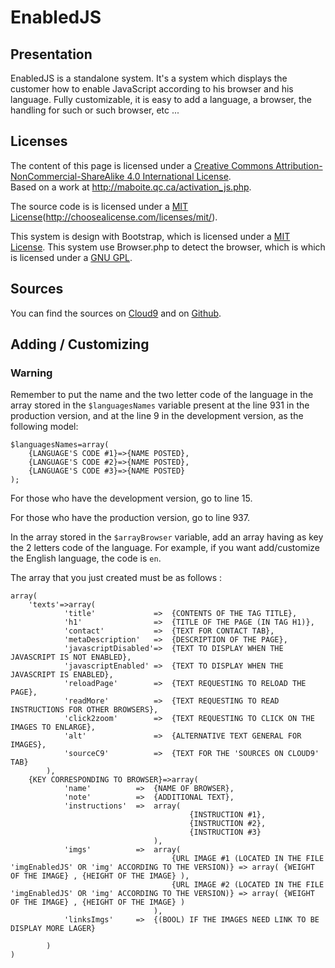 EnabledJS
=========

## Presentation ##

EnabledJS is a standalone system. It's a system which displays the customer how to enable JavaScript according to his browser and his language. Fully customizable, it is easy to add a language, a browser, the handling for such or such browser, etc ...

## Licenses ##

The content of this page is licensed under a [Creative Commons Attribution-NonCommercial-ShareAlike 4.0 International License](creativecommons.org/licenses/by-nc-sa/4.0/).<br>
Based on a work at http://maboite.qc.ca/activation_js.php.

The source code is is licensed under a [MIT License](creativecommons.org/licenses/by-nc-sa/4.0/)(http://choosealicense.com/licenses/mit/).

This system is design with Bootstrap, which is licensed under a [MIT License](https://github.com/twbs/bootstrap/blob/master/LICENSE).
This system use Browser.php to detect the browser, which is which is licensed under a [GNU GPL](https://github.com/cbschuld/Browser.php/blob/master/lib/Browser.php#L11-L22).

## Sources ##

You can find the sources on [Cloud9](https://c9.io/ajabep/enabled_js) and on [Github](https://github.com/ajabep/EnabledJS).

## Adding / Customizing ##

### Warning ###
Remember to put the name and the two letter code of the language in the array stored in the `$languagesNames` variable present at the line 931 in the production version, and at the line 9 in the development version, as the following model:

    $languagesNames=array(
        {LANGUAGE'S CODE #1}=>{NAME POSTED},
        {LANGUAGE'S CODE #2}=>{NAME POSTED},
        {LANGUAGE'S CODE #3}=>{NAME POSTED}
    );

For those who have the development version, go to line 15.

For those who have the production version, go to line 937.

In the array stored in the `$arrayBrowser` variable, add an array having as key the 2 letters code of the language. For example, if you want add/customize the English language, the code is `en`.

The array that you just created must be as follows :

    array(
        'texts'=>array(
                'title'             =>  {CONTENTS OF THE TAG TITLE},
                'h1'                =>  {TITLE OF THE PAGE (IN TAG H1)},
                'contact'           =>  {TEXT FOR CONTACT TAB},
                'metaDescription'   =>  {DESCRIPTION OF THE PAGE},
                'javascriptDisabled'=>  {TEXT TO DISPLAY WHEN THE JAVASCRIPT IS NOT ENABLED},
                'javascriptEnabled' =>  {TEXT TO DISPLAY WHEN THE JAVASCRIPT IS ENABLED},
                'reloadPage'        =>  {TEXT REQUESTING TO RELOAD THE PAGE},
                'readMore'          =>  {TEXT REQUESTING TO READ INSTRUCTIONS FOR OTHER BROWSERS},
                'click2zoom'        =>  {TEXT REQUESTING TO CLICK ON THE IMAGES TO ENLARGE},
                'alt'               =>  {ALTERNATIVE TEXT GENERAL FOR IMAGES},
                'sourceC9'          =>  {TEXT FOR THE 'SOURCES ON CLOUD9' TAB}
            ),
        {KEY CORRESPONDING TO BROWSER}=>array(
                'name'          =>  {NAME OF BROWSER},
                'note'          =>  {ADDITIONAL TEXT},
                'instructions'  =>  array(
                                            {INSTRUCTION #1},
                                            {INSTRUCTION #2},
                                            {INSTRUCTION #3}
                                    ),
                'imgs'          =>  array(
                                        {URL IMAGE #1 (LOCATED IN THE FILE 'imgEnabledJS' OR 'img' ACCORDING TO THE VERSION)} => array( {WEIGHT OF THE IMAGE} , {HEIGHT OF THE IMAGE} ),
                                        {URL IMAGE #2 (LOCATED IN THE FILE 'imgEnabledJS' OR 'img' ACCORDING TO THE VERSION)} => array( {WEIGHT OF THE IMAGE} , {HEIGHT OF THE IMAGE} )
                                    ),
                'linksImgs'     =>  {(BOOL) IF THE IMAGES NEED LINK TO BE DISPLAY MORE LAGER}
                
            )
    )




